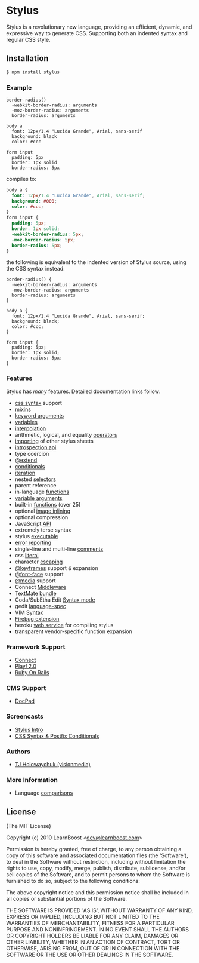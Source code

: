 # Stylus

 Stylus is a revolutionary new language, providing an efficient, dynamic, and expressive way to generate CSS. Supporting both an indented syntax and regular CSS style.

## Installation

```bash
$ npm install stylus
```

### Example

```
border-radius()
  -webkit-border-radius: arguments
  -moz-border-radius: arguments
  border-radius: arguments

body a
  font: 12px/1.4 "Lucida Grande", Arial, sans-serif
  background: black
  color: #ccc

form input
  padding: 5px
  border: 1px solid
  border-radius: 5px
```

compiles to:

```css
body a {
  font: 12px/1.4 "Lucida Grande", Arial, sans-serif;
  background: #000;
  color: #ccc;
}
form input {
  padding: 5px;
  border: 1px solid;
  -webkit-border-radius: 5px;
  -moz-border-radius: 5px;
  border-radius: 5px;
}
```

the following is equivalent to the indented version of Stylus source, using the CSS syntax instead:

```
border-radius() {
  -webkit-border-radius: arguments
  -moz-border-radius: arguments
  border-radius: arguments
}

body a {
  font: 12px/1.4 "Lucida Grande", Arial, sans-serif;
  background: black;
  color: #ccc;
}

form input {
  padding: 5px;
  border: 1px solid;
  border-radius: 5px;
}
```

### Features

 Stylus has _many_ features.  Detailed documentation links follow:

  - [css syntax](/LearnBoost/stylus/blob/master/docs/css-style.md) support
  - [mixins](/LearnBoost/stylus/blob/master/docs/mixins.md)
  - [keyword arguments](/LearnBoost/stylus/blob/master/docs/kwargs.md)
  - [variables](/LearnBoost/stylus/blob/master/docs/variables.md)
  - [interpolation](/LearnBoost/stylus/blob/master/docs/interpolation.md)
  - arithmetic, logical, and equality [operators](/LearnBoost/stylus/blob/master/docs/operators.md)
  - [importing](/LearnBoost/stylus/blob/master/docs/import.md) of other stylus sheets
  - [introspection api](/LearnBoost/stylus/blob/master/docs/introspection.md)
  - type coercion
  - [@extend](/LearnBoost/stylus/blob/master/docs/extend.md)
  - [conditionals](/LearnBoost/stylus/blob/master/docs/conditionals.md)
  - [iteration](/LearnBoost/stylus/blob/master/docs/iteration.md)
  - nested [selectors](/LearnBoost/stylus/blob/master/docs/selectors.md)
  - parent reference
  - in-language [functions](/LearnBoost/stylus/blob/master/docs/functions.md)
  - [variable arguments](/LearnBoost/stylus/blob/master/docs/vargs.md)
  - built-in [functions](/LearnBoost/stylus/blob/master/docs/bifs.md) (over 25)
  - optional [image inlining](/LearnBoost/stylus/blob/master/docs/functions.url.md)
  - optional compression
  - JavaScript [API](/LearnBoost/stylus/blob/master/docs/js.md)
  - extremely terse syntax
  - stylus [executable](/LearnBoost/stylus/blob/master/docs/executable.md)
  - [error reporting](/LearnBoost/stylus/blob/master/docs/error-reporting.md)
  - single-line and multi-line [comments](/LearnBoost/stylus/blob/master/docs/comments.md)
  - css [literal](/LearnBoost/stylus/blob/master/docs/literal.md)
  - character [escaping](/LearnBoost/stylus/blob/master/docs/escape.md)
  - [@keyframes](/LearnBoost/stylus/blob/master/docs/keyframes.md) support & expansion
  - [@font-face](/LearnBoost/stylus/blob/master/docs/font-face.md) support
  - [@media](/LearnBoost/stylus/blob/master/docs/media.md) support
  - Connect [Middleware](/LearnBoost/stylus/blob/master/docs/middleware.md)
  - TextMate [bundle](/LearnBoost/stylus/blob/master/docs/textmate.md)
  - Coda/SubEtha Edit [Syntax mode](https://github.com/atljeremy/Stylus.mode)
  - gedit [language-spec](/LearnBoost/stylus/blob/master/docs/gedit.md)
  - VIM [Syntax](https://github.com/wavded/vim-stylus)
  - [Firebug extension](/LearnBoost/stylus/blob/master/docs/firebug.md)
  - heroku [web service](http://styl.heroku.com) for compiling stylus
  - transparent vendor-specific function expansion

### Framework Support

   - [Connect](/LearnBoost/stylus/blob/master/docs/middleware.md)
   - [Play! 2.0](https://github.com/patiencelabs/play-stylus)
   - [Ruby On Rails](https://github.com/lucasmazza/ruby-stylus)

### CMS Support

   - [DocPad](https://github.com/bevry/docpad)

### Screencasts

  - [Stylus Intro](http://screenr.com/bNY)
  - [CSS Syntax & Postfix Conditionals](http://screenr.com/A8v)

### Authors

  - [TJ Holowaychuk (visionmedia)](http://github.com/visionmedia)

### More Information

  - Language [comparisons](/LearnBoost/stylus/blob/master/docs/compare.md)

## License 

(The MIT License)

Copyright (c) 2010 LearnBoost &lt;dev@learnboost.com&gt;

Permission is hereby granted, free of charge, to any person obtaining
a copy of this software and associated documentation files (the
'Software'), to deal in the Software without restriction, including
without limitation the rights to use, copy, modify, merge, publish,
distribute, sublicense, and/or sell copies of the Software, and to
permit persons to whom the Software is furnished to do so, subject to
the following conditions:

The above copyright notice and this permission notice shall be
included in all copies or substantial portions of the Software.

THE SOFTWARE IS PROVIDED 'AS IS', WITHOUT WARRANTY OF ANY KIND,
EXPRESS OR IMPLIED, INCLUDING BUT NOT LIMITED TO THE WARRANTIES OF
MERCHANTABILITY, FITNESS FOR A PARTICULAR PURPOSE AND NONINFRINGEMENT.
IN NO EVENT SHALL THE AUTHORS OR COPYRIGHT HOLDERS BE LIABLE FOR ANY
CLAIM, DAMAGES OR OTHER LIABILITY, WHETHER IN AN ACTION OF CONTRACT,
TORT OR OTHERWISE, ARISING FROM, OUT OF OR IN CONNECTION WITH THE
SOFTWARE OR THE USE OR OTHER DEALINGS IN THE SOFTWARE.

